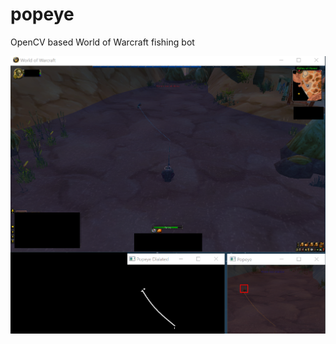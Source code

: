 # popeye
OpenCV based World of Warcraft fishing bot

<img src="https://github.com/Bartekkur1/popeye/blob/master/screen.png" alt="game screen shot"/>
